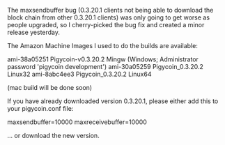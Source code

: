 The maxsendbuffer bug (0.3.20.1 clients not being able to download the block chain from other 0.3.20.1 clients) was only going to get
worse as people upgraded, so I cherry-picked the bug fix and created a minor release yesterday.

The Amazon Machine Images I used to do the builds are available:

  ami-38a05251   Pigycoin-v0.3.20.2 Mingw    (Windows; Administrator password 'pigycoin development')
  ami-30a05259   Pigycoin_0.3.20.2 Linux32
  ami-8abc4ee3   Pigycoin_0.3.20.2 Linux64

(mac build will be done soon)

If you have already downloaded version 0.3.20.1, please either add this to your pigycoin.conf file:

  maxsendbuffer=10000
  maxreceivebuffer=10000

... or download the new version.
